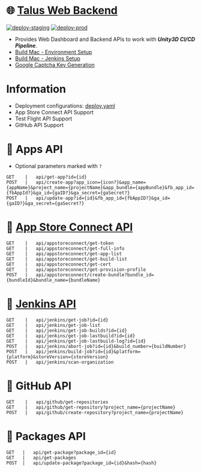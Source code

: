 # 🌐 [Talus Web Backend](http://34.252.141.173)
[![deploy-staging](https://github.com/TalusStudio/TalusWebBackend/actions/workflows/deploy-staging.yml/badge.svg?branch=dev)](https://github.com/TalusStudio/TalusWebBackend/actions/workflows/deploy-staging.yml)
[![deploy-prod](https://github.com/TalusStudio/TalusWebBackend/actions/workflows/deploy-prod.yml/badge.svg)](https://github.com/TalusStudio/TalusWebBackend/actions/workflows/deploy-prod.yml)
- Provides Web Dashboard and Backend APIs to work with ***Unity3D CI/CD Pipeline***.
- [Build Mac - Environment Setup](https://github.com/TalusStudio-Packages/Build-Mac-Environment)
- [Build Mac - Jenkins Setup](https://github.com/TalusStudio-Packages/Jenkins-Docs)
- [Google Captcha Key Generation](https://www.google.com/recaptcha/admin/create)

# Information
- Deployment configurations: [deploy.yaml](https://github.com/TalusStudio/TalusWebBackend/blob/dev/deploy.yaml)
- App Store Connect API Support
- Test Flight API Support
- GitHub API Support


# 🔑 Apps API
- Optional parameters marked with `?`

```
GET    |   api/get-app?id={id}
POST   |   api/create-app?app_icon={icon?}&app_name={appName}&project_name={projectName}&app_bundle={appBundle}&fb_app_id={fbAppId?}&ga_id={gaID?}&ga_secret={gaSecret?}
POST   |   api/update-app?id={id}&fb_app_id={fbAppID?}&ga_id={gaID?}&ga_secret={gaSecret?}
```

# 🔑 [App Store Connect API](https://developer.apple.com/documentation/appstoreconnectapi)
```
GET    |   api/appstoreconnect/get-token
GET    |   api/appstoreconnect/get-full-info
GET    |   api/appstoreconnect/get-app-list
GET    |   api/appstoreconnect/get-build-list
GET    |   api/appstoreconnect/get-cert
GET    |   api/appstoreconnect/get-provision-profile
POST   |   api/appstoreconnect/create-bundle?bundle_id={bundleId}&bundle_name={bundleName}
```

# 🔑 [Jenkins API](https://github.com/jenkinsci/pipeline-stage-view-plugin/tree/master/rest-api)
```
GET    |   api/jenkins/get-job?id={id}
GET    |   api/jenkins/get-job-list
GET    |   api/jenkins/get-job-builds?id={id}
GET    |   api/jenkins/get-job-lastbuild?id={id}
GET    |   api/jenkins/get-job-lastbuild-log?id={id}
POST   |   api/jenkins/abort-job?id={id}&build_number={buildNumber}
POST   |   api/jenkins/build-job?id={id}&platform={platform}&storeVersion={storeVersion}
POST   |   api/jenkins/scan-organization
```

# 🔑 GitHub API
```
GET    |   api/github/get-repositories
GET    |   api/github/get-repository?project_name={projectName}
POST   |   api/github/create-repository?project_name={projectName}
```

# 🔑 Packages API
```
GET   |   api/get-package?package_id={id}
GET   |   api/get-packages
POST  |   api/update-package?package_id={id}&hash={hash}
```
